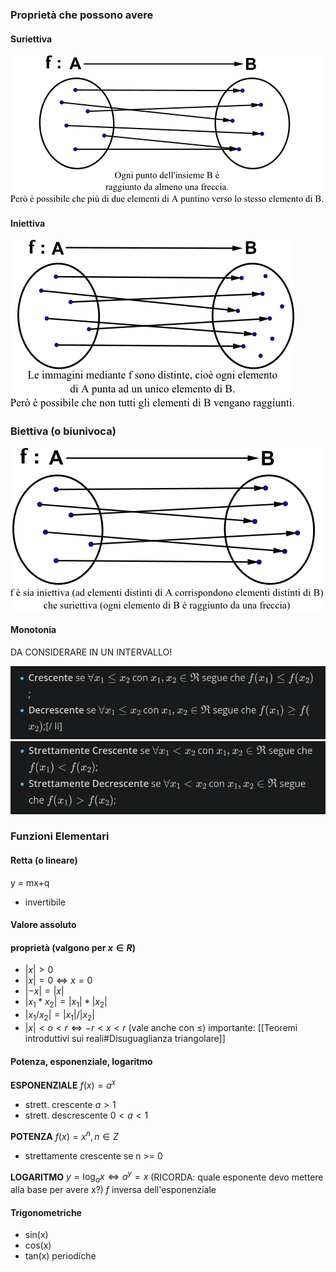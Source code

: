 ### Proprietà che possono avere
#### Suriettiva
![placeholder](./imgs/Pasted_image_20231121175839.png)
#### Iniettiva
![placeholder](./imgs/Pasted_image_20231121175804.png)

### Biettiva (o biunivoca)
![placeholder](./imgs/Pasted_image_20231121175910.png)

#### Monotonia
DA CONSIDERARE IN UN INTERVALLO!

![placeholder](./imgs/Pasted_image_20231121180139.png)
![placeholder](./imgs/Pasted_image_20231121180200.png)

### Funzioni Elementari
#### Retta (o lineare)
y = mx+q
- invertibile
#### Valore assoluto
#### proprietà (valgono per $x \in R$)
- $|x|>0$
- $|x| = 0 \iff x=0$
- $|-x| = |x|$
- $|x_1*x_2| = |x_1|*|x_2|$
- $|x_1/x_2| = |x_1|/|x_2|$
- $|x|< o < r \iff -r < x < r$ (vale anche con $\le$)
importante: [[Teoremi introduttivi sui reali#Disuguaglianza triangolare]]
#### Potenza, esponenziale, logaritmo

**ESPONENZIALE**
$f(x) = a^x$
- strett. crescente $a > 1$
- strett. descrescente $0<a<1$

**POTENZA**
$f(x) = x^n, n \in Z$
- strettamente crescente se n >= 0

**LOGARITMO**
$y= \log_{a}x \iff a^y=x$ (RICORDA: quale esponente devo mettere alla base per avere x?)
$f$ inversa dell'esponenziale
#### Trigonometriche
- sin(x)
- cos(x)
- tan(x)
periodiche